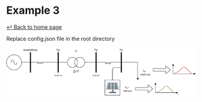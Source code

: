 # Example 3

[<span>&#8617;</span> Back to home page](https://gitlab.com/smart-grids-tools/dersimulator)

Replace config.json file in the root directory

![alt-text](doc/example3.png)
